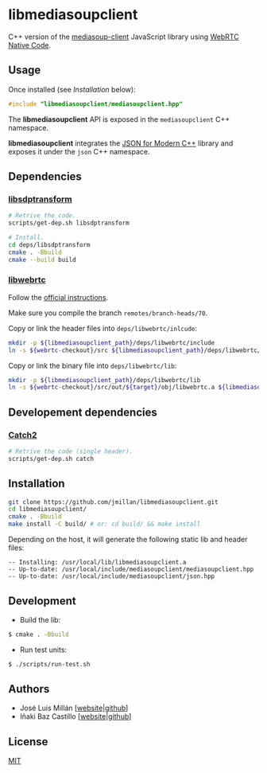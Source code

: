 # libmediasoupclient

C++ version of the [mediasoup-client](https://github.com/versatica/mediasoup-client/) JavaScript library using [WebRTC Native Code](https://webrtc.org/native-code).

## Usage

Once installed (see *Installation* below):

```c++
#include "libmediasoupclient/mediasoupclient.hpp"
```

The **libmediasoupclient** API is exposed in the `mediasoupclient` C++ namespace.

**libmediasoupclient** integrates the [JSON for Modern C++](https://github.com/nlohmann/json/) library and exposes it under the `json` C++ namespace.


## Dependencies

### [libsdptransform](https://github.com/ibc/libsdptransform)

```bash
# Retrive the code.
scripts/get-dep.sh libsdptransform

# Install.
cd deps/libsdptransform
cmake . -Bbuild
cmake --build build
```

### [libwebrtc](https://webrtc.org)

Follow the [official instructions](https://webrtc.org/native-code/development/).

Make sure you compile the branch `remotes/branch-heads/70`.

Copy or link the header files into `deps/libwebrtc/inlcude`:

```bash
mkdir -p ${libmediasoupclient_path}/deps/libwebrtc/include
ln -s ${webrtc-checkout}/src ${libmediasoupclient_path}/deps/libwebrtc/include
```

Copy or link the binary file into `deps/libwebrtc/lib`:

```bash
mkdir -p ${libmediasoupclient_path}/deps/libwebrtc/lib
ln -s ${webrtc-checkout}/src/out/${target}/obj/libwebrtc.a ${libmediasoupclient_path}/deps/libwebrtc/lib
```

## Developement dependencies

### [Catch2](https://github.com/catchorg/Catch2)

```bash
# Retrive the code (single header).
scripts/get-dep.sh catch
```

## Installation

```bash
git clone https://github.com/jmillan/libmediasoupclient.git
cd libmediasoupclient/
cmake . -Bbuild
make install -C build/ # or: cd build/ && make install
```

Depending on the host, it will generate the following static lib and header files:

```
-- Installing: /usr/local/lib/libmediasoupclient.a
-- Up-to-date: /usr/local/include/mediasoupclient/mediasoupclient.hpp
-- Up-to-date: /usr/local/include/mediasoupclient/json.hpp
```


## Development

* Build the lib:

```bash
$ cmake . -Bbuild
```

* Run test units:

```bash
$ ./scripts/run-test.sh
```


## Authors

* José Luis Millán [[website](https://jssip.net)|[github](https://github.com/jmillan/)]
* Iñaki Baz Castillo [[website](https://inakibaz.me)|[github](https://github.com/ibc/)]


## License

[MIT](LICENSE)
